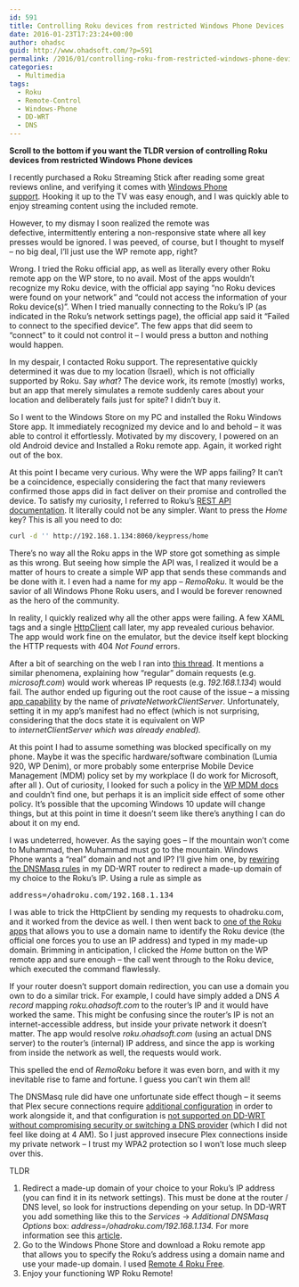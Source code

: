 ```yaml
---
id: 591
title: Controlling Roku devices from restricted Windows Phone Devices
date: 2016-01-23T17:23:24+00:00
author: ohadsc
guid: http://www.ohadsoft.com/?p=591
permalink: /2016/01/controlling-roku-from-restricted-windows-phone-devices/
categories:
  - Multimedia
tags:
  - Roku
  - Remote-Control
  - Windows-Phone
  - DD-WRT
  - DNS
---
```

**Scroll to the bottom if you want the TLDR version of controlling Roku devices from restricted Windows Phone devices**

I recently purchased a Roku Streaming Stick after reading some great reviews online, and verifying it comes with [Windows Phone support](https://support.roku.com/hc/en-us/articles/208755018-Roku-Mobile-App-Help-Android-iOS-Windows-Mobile-and-8-x-). Hooking it up to the TV was easy enough, and I was quickly able to enjoy streaming content using the included remote.

However, to my dismay I soon realized the remote was defective, intermittently entering a non-responsive state where all key presses would be ignored. I was peeved, of course, but I thought to myself &#8211; no big deal, I&#8217;ll just use the WP remote app, right?

Wrong. I tried the Roku official app, as well as literally every other Roku remote app on the WP store, to no avail. Most of the apps wouldn&#8217;t recognize my Roku device, with the official app saying &#8220;no Roku devices were found on your network&#8221; and &#8220;could not access the information of your Roku device(s)&#8221;. When I tried manually connecting to the Roku&#8217;s IP (as indicated in the Roku&#8217;s network settings page), the official app said it &#8220;Failed to connect to the specified device&#8221;. The few apps that did seem to &#8220;connect&#8221; to it could not control it &#8211; I would press a button and nothing would happen.

In my despair, I contacted Roku support. The representative quickly determined it was due to my location (Israel), which is not officially supported by Roku. Say _what_? The device work, its remote (mostly) works, but an app that merely simulates a remote suddenly cares about your location and deliberately fails just for spite? I didn&#8217;t buy it.

So I went to the Windows Store on my PC and installed the Roku Windows Store app. It immediately recognized my device and lo and behold &#8211; it was able to control it effortlessly. Motivated by my discovery, I powered on an old Android device and Installed a Roku remote app. Again, it worked right out of the box.

At this point I became very curious. Why were the WP apps failing? It can&#8217;t be a coincidence, especially considering the fact that many reviewers confirmed those apps did in fact deliver on their promise and controlled the device. To satisfy my curiosity, I referred to Roku&#8217;s [REST API documentation](https://sdkdocs.roku.com/display/sdkdoc/External+Control+Guide). It literally could not be any simpler. Want to press the _Home_ key? This is all you need to do:

```bash
curl -d '' http://192.168.1.134:8060/keypress/home
```

There&#8217;s no way all the Roku apps in the WP store got something as simple as this wrong. But seeing how simple the API was, I realized it would be a matter of hours to create a simple WP app that sends these commands and be done with it. I even had a name for my app &#8211; _RemoRoku_. It would be the savior of all Windows Phone Roku users, and I would be forever renowned as the hero of the community.

In reality, I quickly realized why all the other apps were failing. A few XAML tags and a single [HttpClient](https://msdn.microsoft.com/en-us/library/system.net.http.httpclient(v=vs.118).aspx) call later, my app revealed curious behavior. The app would work fine on the emulator, but the device itself kept blocking the HTTP requests with 404 _Not Found_ errors.

After a bit of searching on the web I ran into [this thread](https://social.msdn.microsoft.com/Forums/en-US/b4fda36c-5497-42bb-99e8-170a8de871e0/ip-addresses-not-allowed-with-httpclientgetasync?forum=winappswithcsharp). It mentions a similar phenomena, explaining how &#8220;regular&#8221; domain requests (e.g. _microsoft.com_) would work whereas IP requests (e.g. _192.168.1.134_) would fail. The author ended up figuring out the root cause of the issue &#8211; a missing [app capability](https://msdn.microsoft.com/en-us/library/windows/apps/br211423.aspx) by the name of _privateNetworkClientServer_. Unfortunately, setting it in my app&#8217;s manifest had no effect (which is not surprising, considering that the docs state it is equivalent on WP to _internetClientServer _which was already enabled_)._

At this point I had to assume something was blocked specifically on my phone. Maybe it was the specific hardware/software combination (Lumia 920, WP Denim), or more probably some enterprise Mobile Device Management (MDM) policy set by my workplace (I do work for Microsoft, after all ). Out of curiosity, I looked for such a policy in the [WP MDM docs](https://www.microsoft.com/en-us/download/details.aspx?id=42508) and couldn&#8217;t find one, but perhaps it is an implicit side effect of some other policy. It&#8217;s possible that the upcoming Windows 10 update will change things, but at this point in time it doesn&#8217;t seem like there&#8217;s anything I can do about it on my end.

I was undeterred, however. As the saying goes &#8211; If the mountain won&#8217;t come to Muhammad, then Muhammad must go to the mountain. Windows Phone wants a &#8220;real&#8221; domain and not and IP? I&#8217;ll give him one, by [rewiring the DNSMasq rules](https://coolaj86.com/articles/redirect-domains-and-dns-using-dd-wrt.html) in my DD-WRT router to redirect a made-up domain of my choice to the Roku&#8217;s IP. Using a rule as simple as

<pre class="brush: plain; title: ; notranslate" title="">address=/ohadroku.com/192.168.1.134</pre>

I was able to trick the HttpClient by sending my requests to ohadroku.com, and it worked from the device as well. I then went back to [one of the Roku apps](https://www.microsoft.com/en-us/store/apps/remote-4-roku-free/9nblggh08xlw) that allows you to use a domain name to identify the Roku device (the official one forces you to use an IP address) and typed in my made-up domain. Brimming in anticipation, I clicked the _Home_ button on the WP remote app and sure enough &#8211; the call went through to the Roku device, which executed the command flawlessly.

If your router doesn&#8217;t support domain redirection, you can use a domain you own to do a similar trick. For example, I could have simply added a DNS _A record_ mapping _roku.ohadsoft.com_ to the router&#8217;s IP and it would have worked the same. This might be confusing since the router&#8217;s IP is not an internet-accessible address, but inside your private network it doesn&#8217;t matter. The app would resolve _roku.ohadsoft.com_ (using an actual DNS server) to the router&#8217;s (internal) IP address, and since the app is working from inside the network as well, the requests would work.

This spelled the end of _RemoRoku_ before it was even born, and with it my inevitable rise to fame and fortune. I guess you can&#8217;t win them all!

The DNSMasq rule did have one unfortunate side effect though &#8211; it seems that Plex secure connections require [additional configuration](https://support.plex.tv/hc/en-us/articles/206225077) in order to work alongside it, and that configuration is [not supported on DD-WRT without compromising security or switching a DNS provider](https://www.dd-wrt.com/phpBB2/viewtopic.php?p=974492&sid=b4aa2b93493a2952712709e8247e900d#974492) (which I did not feel like doing at 4 AM). So I just approved insecure Plex connections inside my private network &#8211; I trust my WPA2 protection so I won&#8217;t lose much sleep over this.

TLDR

  1. Redirect a made-up domain of your choice to your Roku&#8217;s IP address (you can find it in its network settings). This must be done at the router / DNS level, so look for instructions depending on your setup. In DD-WRT you add something like this to the _Services_ -> _Additional DNSMasq Options_ box: _address=/ohadroku.com/192.168.1.134._ For more information see this [article](https://coolaj86.com/articles/redirect-domains-and-dns-using-dd-wrt.html).
  2. Go to the Windows Phone Store and download a Roku remote app that allows you to specify the Roku&#8217;s address using a domain name and use your made-up domain. I used [Remote 4 Roku Free](https://www.microsoft.com/en-us/store/apps/remote-4-roku-free/9nblggh08xlw).
  3. Enjoy your functioning WP Roku Remote!
